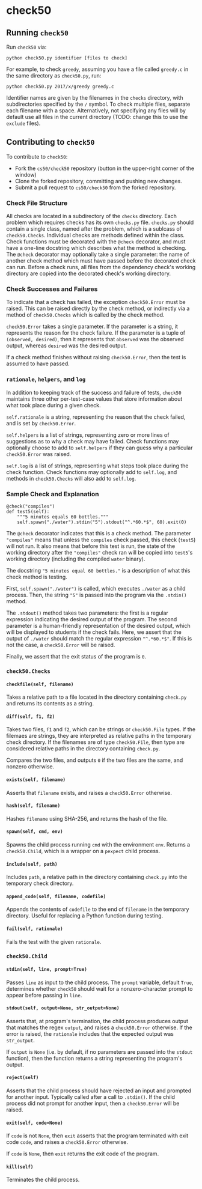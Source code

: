 # check50

## Running `check50`

Run `check50` via:

```
python check50.py identifier [files to check]
```

For example, to check `greedy`, assuming you have a file called `greedy.c` in the same directory as `check50.py`, run:

```
python check50.py 2017/x/greedy greedy.c
```

Identifier names are given by the filenames in the `checks` directory, with subdirectories specified by the `/` symbol.
To check multiple files, separate each filename with a space. Alternatively, not specifying any files will by default use all files
in the current directory (TODO: change this to use the `exclude` files).

## Contributing to `check50`

To contribute to `check50`:

* Fork the `cs50/check50` repository (button in the upper-right corner of the window)
* Clone the forked repository, committing and pushing new changes.
* Submit a pull request to `cs50/check50` from the forked repository.

### Check File Structure

All checks are located in a subdirectory of the `checks` directory.
Each problem which requires checks has its own `checks.py` file.
`checks.py` should contain a single class, named after the problem, which is a sublcass of `check50.Checks`.
Individual checks are methods defined within the class. 
Check functions must be decorated with the `@check` decorator, and must have a one-line docstring which
describes what the method is checking. The `@check` decorator may optionally take a single parameter:
the name of another check method which must have passed before the decorated check can run. Before a
check runs, all files from the dependency check's working directory are copied into the decorated check's
working directory.

### Check Successes and Failures

To indicate that a check has failed, the exception `check50.Error` must be raised.
This can be raised directly by the check method, or indirectly via a method of `check50.Checks`
which is called by the check method.

`check50.Error` takes a single parameter. If the parameter is a string, it represents the 
reason for the check failure. If the parameter is a tuple of `(observed, desired)`, then it
represents that `observed` was the observed output, whereas `desired` was the desired output.

If a check method finishes without raising `check50.Error`, then the test is assumed to have passed.

### `rationale`, `helpers`, and `log`

In addition to keeping track of the success and failure of tests,
`check50` maintains three other per-test-case values that store information
about what took place during a given check.

`self.rationale` is a string, representing the reason that the check failed, and is set by `check50.Error`.

`self.helpers` is a list of strings, representing zero or more lines of suggestions as to why a check
may have failed. Check functions may optionally choose to add to `self.helpers` if they can guess why
a particular `check50.Error` was raised.

`self.log` is a list of strings, representing what steps took place during the check function.
Check functions may optionally add to `self.log`, and methods in `check50.Checks` will also
add to `self.log`.

### Sample Check and Explanation

```
@check("compiles")
def test5(self):
    """5 minutes equals 60 bottles."""
    self.spawn("./water").stdin("5").stdout("^.*60.*$", 60).exit(0)
```

The `@check` decorator indicates that this is a check method. The parameter `"compiles"`
means that unless the `compiles` check passed, this check (`test5`) will not run. It also 
means that before this test is run, the state of the working directory after the `"compiles"`
check ran will be copied into `test5`'s working directory (including the compiled `water` 
binary).

The docstring `"5 minutes equal 60 bottles."` is a description of what this check
method is testing.

First, `self.spawn("./water")` is called, which executes `./water` as a child process.
Then, the string `"5"` is passed into the program via the `.stdin()` method.

The `.stdout()` method takes two parameters: the first is a regular expression indicating
the desired output of the program. The second parameter is a human-friendly representation
of the desired output, which will be displayed to students if the check fails. Here,
we assert that the output of `./water` should match the regular expression `"^.*60.*$"`.
If this is not the case, a `check50.Error` will be raised.

Finally, we assert that the exit status of the program is `0`.

### `check50.Checks` 

#### `checkfile(self, filename)`

Takes a relative path to a file located in the directory containing `check.py`
and returns its contents as a string.

#### `diff(self, f1, f2)`

Takes two files, `f1` and `f2`, which can be strings or `check50.File` types.
If the filemaes are strings, they are interpreted as relative paths in the 
temporary check directory. If the filenames are of type `check50.File`,
then type are considered relative paths in the directory containing
`check.py`.

Compares the two files, and outputs `0` if the two files are the same,
and nonzero otherwise.

#### `exists(self, filename)`

Asserts that `filename` exists, and raises a `check50.Error` otherwise.

#### `hash(self, filename)`

Hashes `filename` using SHA-256, and returns the hash of the file.

#### `spawn(self, cmd, env)`

Spawns the child process running `cmd` with the environment `env`.
Returns a `check50.Child`, which is a wrapper on a `pexpect` child process.

#### `include(self, path)`

Includes `path`, a relative path in the directory containing `check.py`
into the temporary check directory.

#### `append_code(self, filename, codefile)`

Appends the contents of `codefile` to the end of `filename` in the
temporary directory. Useful for replacing a Python function during
testing.

#### `fail(self, rationale)`

Fails the test with the given `rationale`.

### `check50.Child`

#### `stdin(self, line, prompt=True)`

Passes `line` as input to the child process.
The `prompt` variable, default `True`, determines whether 
`check50` should wait for a nonzero-character prompt to appear 
before passing in `line`.

#### `stdout(self, output=None, str_output=None)`

Asserts that, at program's termination, the
child process produces output that matches the regex `output`,
and raises a `check50.Error` otherwise. If the error is raised,
the `rationale` includes that the expected output was `str_output`.

If `output` is `None` (i.e. by default, if no parameters are passed 
into the `stdout` function), then the function returns a string
representing the program's output.

#### `reject(self)`

Asserts that the child process should have rejected an input
and prompted for another input. Typically called after a call to `.stdin()`.
If the child process did not prompt for another input, then a 
`check50.Error` will be raised.

#### `exit(self, code=None)`

If `code` is not `None`, then `exit` asserts that the program terminated
with exit code `code`, and raises a `check50.Error` otherwise.

If `code` is `None`, then `exit` returns the exit code of the program.

#### `kill(self)`

Terminates the child process.
